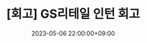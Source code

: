 ---
layout: single
title: "[회고] GS리테일 인턴 회고"
excerpt: "설명"
date: 2023-05-06 22:00:00+09:00
toc: true
toc_sticky: true
use_math: true
categories:
  - 회고 
tags:
  - 회고
  - GS리테일
  - 인턴
---